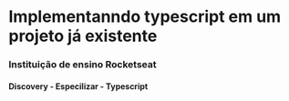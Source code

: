 # Implementanndo typescript em um projeto já existente



### Instituição de ensino Rocketseat 

#### Discovery - Especilizar - Typescript